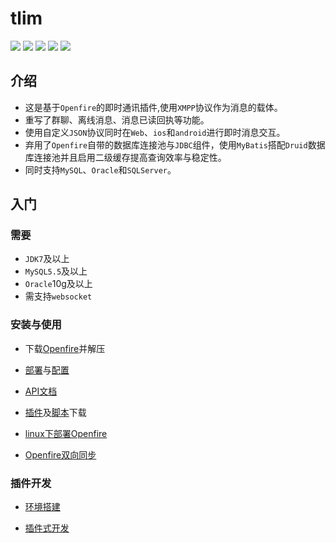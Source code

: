 # tlim
<div align="left">

[![](https://img.shields.io/badge/%E6%9C%80%E6%96%B0%E6%96%87%E6%A1%A3-v2.2.0-brightgreen.svg)](https://github.com/GepengCn/tlim/blob/master/README.md)
[![](https://img.shields.io/badge/%E4%B8%8B%E8%BD%BD-Openfire-yellowgreen.svg)](https://github.com/GepengCn/tlim/releases/download/v1.3/openfire.zip)
[![](https://img.shields.io/badge/%E6%B6%88%E6%81%AF%E7%B1%BB%E5%9E%8B-msg__type-orange.svg)](https://github.com/GepengCn/tlim/blob/master/src/MESSAGE_TYPE.md)
[![](https://img.shields.io/badge/%E6%97%A7%E7%89%88%E6%96%87%E6%A1%A3-v1.3.0-lightgrey.svg)](https://github.com/GepengCn/tlim/blob/master/src/old/README.md)
[![](https://img.shields.io/badge/demo-coolweb.club-blue.svg)](http://coolweb.club/cap-aco/views/aco/webim/demo/webclient.html)

</div>

## 介绍


- 这是基于`Openfire`的即时通讯插件,使用`XMPP`协议作为消息的载体。
- 重写了群聊、离线消息、消息已读回执等功能。
- 使用自定义`JSON`协议同时在`Web`、`ios`和`android`进行即时消息交互。
- 弃用了`Openfire`自带的数据库连接池与`JDBC`组件，使用`MyBatis`搭配`Druid`数据库连接池并且启用二级缓存提高查询效率与稳定性。
- 同时支持`MySQL`、`Oracle`和`SQLServer`。

## 入门

### 需要
- `JDK7`及以上
- `MySQL5.5`及以上
- `Oracle`10g及以上
- 需支持`websocket`

### 安装与使用

- 下载[Openfire][DOWNLOAD_OPENFIRE]并解压

- [部署][DEPLOY]与[配置][XMLPROPERTY]

- [API文档][DETAIL]

- [插件][DOWNLOAD_TLIM]及[脚本][DOWNLOAD_SQL]下载

- [linux下部署Openfire][UBUNTU_DEPLOY]

- [Openfire双向同步][OPENFIRE_SYNC]

### 插件开发

- [环境搭建][ENV]

- [插件式开发][PLUGIN]


[openfire]:https://github.com/GepengCn/tlim/blob/master/images/openfire.png?raw=true

[symbol]:https://github.com/GepengCn/tlim/blob/master/images/tlim.png?raw=true

[oldDoc]:https://github.com/GepengCn/tlim/blob/master/src/old/README.md

[DEPLOY]:https://github.com/GepengCn/tlim/blob/master/src/CAP_DEPLOY.md

[DOWNLOAD_OPENFIRE]:https://github.com/GepengCn/tlim/releases/download/v1.3/openfire.zip
[DOWNLOAD_TLIM]:https://github.com/GepengCn/tlim/releases/download/v1.5/tlim.zip
[DOWNLOAD_SQL]:https://github.com/GepengCn/tlim/releases/download/v1.2_sql/database.zip
[SIMPLE_DEMO]:http://coolweb.club/cap-aco/views/aco/webim/demo/webclient.html
[XMLPROPERTY]:https://github.com/GepengCn/tlim/blob/master/XMLPROPERTY.md
[DETAIL]:https://github.com/GepengCn/tlim/blob/master/DETAIL.md
[UBUNTU_DEPLOY]:https://github.com/GepengCn/tlim/blob/master/DEPLOY.md
[OPENFIRE_SYNC]:https://github.com/GepengCn/tlim/blob/master/NETTY_HTTP.md

[ENV]:https://github.com/GepengCn/tlim/blob/master/src/Openfire环境搭建.md

[PLUGIN]:https://github.com/GepengCn/tlim/blob/master/src/Openfire插件式开发.md